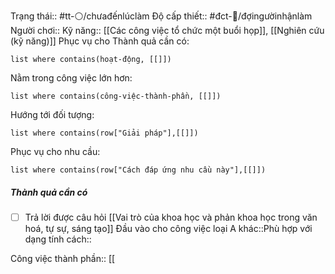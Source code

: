 Trạng thái:: #tt-⚪/chưađếnlúclàm
Độ cấp thiết:: #đct-🍃/đợingườinhậnlàm 
Người chơi::
Kỹ năng:: [[Các công việc tổ chức một buổi họp]], [[Nghiên cứu (kỹ năng)]]
Phục vụ cho Thành quả cần có:
```dataview
list where contains(hoạt-động, [[]])
```
Nằm trong công việc lớn hơn:
```dataview
list where contains(công-việc-thành-phần, [[]])
```
Hướng tới đối tượng:
```dataview
list where contains(row["Giải pháp"],[[]])
```
Phục vụ cho nhu cầu:
```dataview
list where contains(row["Cách đáp ứng nhu cầu này"],[[]])
```

##### Thành quả cần có
- [ ] Trả lời được câu hỏi [[Vai trò của khoa học và phản khoa học trong văn hoá, tự sự, sáng tạo]]
Đầu vào cho công việc loại A khác::Phù hợp với dạng tính cách::

Công việc thành phần:: [[